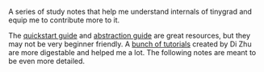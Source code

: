 A series of study notes that help me understand internals of tinygrad and equip me to contribute more to it.

The [quickstart guide](https://github.com/tinygrad/tinygrad/blob/master/docs/quickstart.md) and [abstraction guide](https://github.com/tinygrad/tinygrad/blob/master/docs/abstractions2.py) are great resources, but they may not be very beginner friendly. A [bunch of tutorials](https://mesozoic-egg.github.io/tinygrad-notes/) created by Di Zhu are more digestable and helped me a lot. The following notes are meant to be even more detailed.